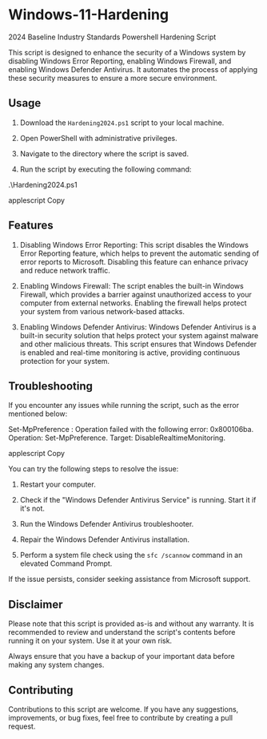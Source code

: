 # Windows-11-Hardening
2024 Baseline Industry Standards Powershell Hardening Script

This script is designed to enhance the security of a Windows system by disabling Windows Error Reporting, enabling Windows Firewall, and enabling Windows Defender Antivirus. It automates the process of applying these security measures to ensure a more secure environment.

## Usage

1. Download the `Hardening2024.ps1` script to your local machine.

2. Open PowerShell with administrative privileges.

3. Navigate to the directory where the script is saved.

4. Run the script by executing the following command:

.\Hardening2024.ps1

applescript
Copy

## Features

1. Disabling Windows Error Reporting: This script disables the Windows Error Reporting feature, which helps to prevent the automatic sending of error reports to Microsoft. Disabling this feature can enhance privacy and reduce network traffic.

2. Enabling Windows Firewall: The script enables the built-in Windows Firewall, which provides a barrier against unauthorized access to your computer from external networks. Enabling the firewall helps protect your system from various network-based attacks.

3. Enabling Windows Defender Antivirus: Windows Defender Antivirus is a built-in security solution that helps protect your system against malware and other malicious threats. This script ensures that Windows Defender is enabled and real-time monitoring is active, providing continuous protection for your system.

## Troubleshooting

If you encounter any issues while running the script, such as the error mentioned below:

Set-MpPreference : Operation failed with the following error: 0x800106ba. Operation: Set-MpPreference. Target: DisableRealtimeMonitoring.

applescript
Copy

You can try the following steps to resolve the issue:

1. Restart your computer.

2. Check if the "Windows Defender Antivirus Service" is running. Start it if it's not.

3. Run the Windows Defender Antivirus troubleshooter.

4. Repair the Windows Defender Antivirus installation.

5. Perform a system file check using the `sfc /scannow` command in an elevated Command Prompt.

If the issue persists, consider seeking assistance from Microsoft support.

## Disclaimer

Please note that this script is provided as-is and without any warranty. It is recommended to review and understand the script's contents before running it on your system. Use it at your own risk.

Always ensure that you have a backup of your important data before making any system changes.

## Contributing

Contributions to this script are welcome. If you have any suggestions, improvements, or bug fixes, feel free to contribute by creating a pull request.
